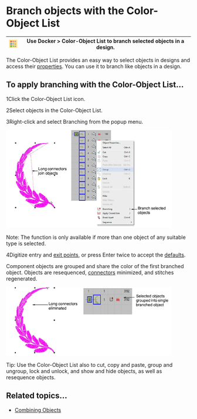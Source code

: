 # Branch objects with the Color-Object List

| ![ColorObjectList.png](assets/ColorObjectList.png) | Use Docker > Color-Object List to branch selected objects in a design. |
| -------------------------------------------------- | ---------------------------------------------------------------------- |

The Color-Object List provides an easy way to select objects in designs and access their [properties](../../glossary/glossary). You can use it to branch like objects in a design.

## To apply branching with the Color-Object List...

1Click the Color-Object List icon.

2Select objects in the Color-Object List.

3Right-click and select Branching from the popup menu.

![connectors00082.png](assets/connectors00082.png)

Note: The function is only available if more than one object of any suitable type is selected.

4Digitize entry and [exit points](../../glossary/glossary), or press Enter twice to accept the [defaults](../../glossary/glossary).

Component objects are grouped and share the color of the first branched object. Objects are resequenced, [connectors](../../glossary/glossary) minimized, and stitches regenerated.

![connectors00085.png](assets/connectors00085.png)

Tip: Use the Color-Object List also to cut, copy and paste, group and ungroup, lock and unlock, and show and hide objects, as well as resequence objects.

## Related topics...

- [Combining Objects](../../Modifying/combine/Combining_Objects)
